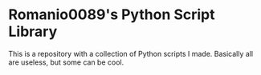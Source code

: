 # Romanio0089's Python Script Library
This is a repository with a collection of Python scripts I made. Basically all are useless, but some can be cool.
